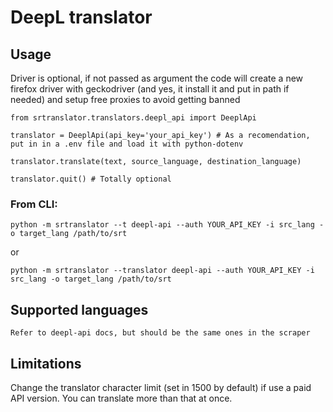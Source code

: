 # DeepL translator

## Usage

Driver is optional, if not passed as argument the code will create a new firefox driver with geckodriver (and yes, it install it and put in path if needed) and setup free proxies to avoid getting banned

```
from srtranslator.translators.deepl_api import DeeplApi

translator = DeeplApi(api_key='your_api_key') # As a recomendation, put in in a .env file and load it with python-dotenv

translator.translate(text, source_language, destination_language)

translator.quit() # Totally optional
```

### From CLI:

```
python -m srtranslator --t deepl-api --auth YOUR_API_KEY -i src_lang -o target_lang /path/to/srt
```

or

```
python -m srtranslator --translator deepl-api --auth YOUR_API_KEY -i src_lang -o target_lang /path/to/srt
```

## Supported languages

`Refer to deepl-api docs, but should be the same ones in the scraper`

## Limitations

Change the translator character limit (set in 1500 by default) if use a paid API version. You can translate more than that at once.

